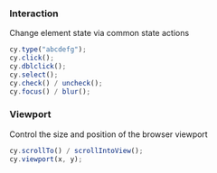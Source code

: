 ### Interaction

Change element state via common state actions

```javascript
cy.type("abcdefg");
cy.click();
cy.dblclick();
cy.select();
cy.check() / uncheck();
cy.focus() / blur();
```

### Viewport

Control the size and position of the browser viewport

```javascript
cy.scrollTo() / scrollIntoView();
cy.viewport(x, y);
```

